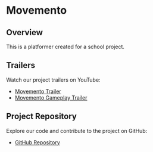 # Movemento

## Overview
This is a platformer created for a school project.

## Trailers
Watch our project trailers on YouTube:
- [Movemento Trailer](https://www.youtube.com/watch?v=7wV9zysXZl8)
- [Movemento Gameplay Trailer](https://www.youtube.com/watch?v=6lqY2qWKgVE)

## Project Repository
Explore our code and contribute to the project on GitHub:
- [GitHub Repository](https://github.com/IDATA2504-Spillutvikling-grp9/Movemento)
